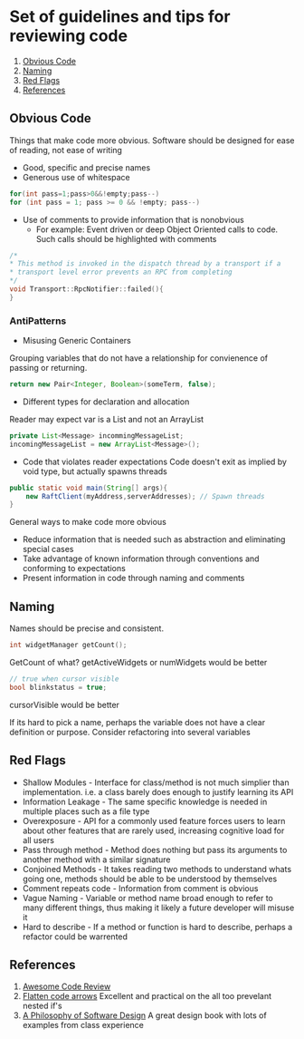 # Set of guidelines and tips for reviewing code

1. [Obvious Code](#obvious-code)
1. [Naming](#naming)
1. [Red Flags](#red-flags)
1. [References](#references)

## Obvious Code

Things that make code more obvious. Software should be designed for ease of reading, not
ease of writing

* Good, specific and precise names
* Generous use of whitespace
```cpp
for(int pass=1;pass>0&&!empty;pass--)
for (int pass = 1; pass >= 0 && !empty; pass--)
```
* Use of comments to provide information that is nonobvious
    - For example: Event driven or deep Object Oriented calls to code. Such calls should be highlighted with comments

```cpp
/*
* This method is invoked in the dispatch thread by a transport if a 
* transport level error prevents an RPC from completing
*/
void Transport::RpcNotifier::failed(){
}
```

### AntiPatterns

* Misusing Generic Containers

Grouping variables that do not have a relationship for convienence of 
passing or returning. 
```java
return new Pair<Integer, Boolean>(someTerm, false);
```
* Different types for declaration and allocation

Reader may expect var is a List and not an ArrayList
```java
private List<Message> incommingMessageList;
incomingMessageList = new ArrayList<Message>();
```
* Code that violates reader expectations
Code doesn't exit as implied by void type, but actually spawns threads
```java
public static void main(String[] args){
    new RaftClient(myAddress,serverAddresses); // Spawn threads
}
```
General ways to make code more obvious
- Reduce information that is needed such as abstraction and eliminating special cases
- Take advantage of known information through conventions and conforming to expectations
- Present information in code through naming and comments

## Naming

Names should be precise and consistent. 

```cpp
int widgetManager getCount();
```
GetCount of what? getActiveWidgets or numWidgets would be better

```cpp
// true when cursor visible
bool blinkstatus = true;
```
cursorVisible would be better

If its hard to pick a name, perhaps the variable does not have a clear 
definition or purpose. Consider refactoring into several variables

## Red Flags

* Shallow Modules - Interface for class/method is not much simplier than implementation. i.e.
a class barely does enough to justify learning its API
* Information Leakage - The same specific knowledge is needed in multiple places such as a
file type
* Overexposure - API for a commonly used feature forces users to learn about other features that are rarely used, increasing cognitive load for all users
* Pass through method - Method does nothing but pass its arguments to another
method with a similar signature
* Conjoined Methods - It takes reading two methods to understand whats going one,
methods should be able to be understood by themselves
* Comment repeats code - Information from comment is obvious 
* Vague Naming - Variable or method name broad enough to refer to many different
things, thus making it likely a future developer will misuse it
* Hard to describe - If a method or function is hard to describe, perhaps a
refactor could be warrented

## References

1. [Awesome Code Review](https://github.com/joho/awesome-code-review)
1. [Flatten code arrows](https://blog.codinghorror.com/flattening-arrow-code/) Excellent and practical on the all too prevelant nested if's
1. [A Philosophy of Software Design](https://hackernewsbooks.com/book/a-philosophy-of-software-design/12be0ff26a765aa737d6b042043aa079) A great design book with lots of examples from class experience